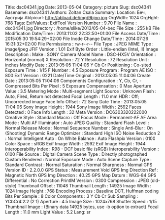 Title: dsc04341.jpg
Date: 2013-05-04
Category: picture
Slug: dsc04341
Basename: dsc04341
Authors: Zoltan Csala
Summary:
Location: Беч, Аустрија
Ablpicurl: http://abload.de/img/9bjnq.jpg
OrgWdth: 1024
OrgHght: 768
Tags:
ExifValues: ExifTool Version Number : 9.70
            File Name : dsc04341.jpg
            Directory : /home/slike/2013/05-04-bec
            File Size : 255 kB
            File Modification Date/Time : 2013:11:02 22:32:50+01:00
            File Access Date/Time : 2015:05:30 19:54:29+02:00
            File Inode Change Date/Time : 2014:07:26 16:31:32+02:00
            File Permissions : rw-r--r--
            File Type : JPEG
            MIME Type : image/jpeg
            JFIF Version : 1.01
            Exif Byte Order : Little-endian (Intel, II)
            Image Description :
            Make : SONY
            Camera Model Name : DSC-HX5V
            Orientation : Horizontal (normal)
            X Resolution : 72
            Y Resolution : 72
            Resolution Unit : inches
            Modify Date : 2013:05:05 11:04:06
            Y Cb Cr Positioning : Co-sited
            Exposure Time : 1/15
            F Number : 4.5
            Exposure Program : Program AE
            ISO : 800
            Exif Version : 0221
            Date/Time Original : 2013:05:05 11:04:06
            Create Date : 2013:05:05 11:04:06
            Components Configuration : Y, Cb, Cr, -
            Compressed Bits Per Pixel : 5
            Exposure Compensation : 0
            Max Aperture Value : 3.5
            Metering Mode : Multi-segment
            Light Source : Unknown
            Flash : Auto, Fired, Return not detected
            Focal Length : 11.0 mm
            HDR : Off; Uncorrected image
            Face Info Offset : 72
            Sony Date Time : 2013:05:05 11:04:06
            Sony Image Height : 1944
            Sony Image Width : 2592
            Faces Detected : 0
            Face Info Length : 32
            Meta Version : DC6303320222000
            Creative Style : Standard
            Macro : Off
            Focus Mode : Permanent-AF
            AF Area Mode : Multi
            AF Illuminator : Auto
            JPEG Quality : Standard
            Flash Level : Normal
            Release Mode : Normal
            Sequence Number : Single
            Anti-Blur : On (Shooting)
            Dynamic Range Optimizer : Standard
            High ISO Noise Reduction 2 : Normal
            Intelligent Auto : On
            White Balance : Auto
            Flashpix Version : 0100
            Color Space : sRGB
            Exif Image Width : 2592
            Exif Image Height : 1944
            Interoperability Index : R98 - DCF basic file (sRGB)
            Interoperability Version : 0100
            File Source : Digital Camera
            Scene Type : Directly photographed
            Custom Rendered : Normal
            Exposure Mode : Auto
            Scene Capture Type : Standard
            Contrast : Normal
            Saturation : Normal
            Sharpness : Normal
            GPS Version ID : 2.2.0.0
            GPS Status : Measurement Void
            GPS Img Direction Ref : Magnetic North
            GPS Img Direction : 40.25
            GPS Map Datum : WGS-84
            GPS Differential : No Correction
            PrintIM Version : 0300
            Compression : JPEG (old-style)
            Thumbnail Offset : 11048
            Thumbnail Length : 14925
            Image Width : 1024
            Image Height : 768
            Encoding Process : Baseline DCT, Huffman coding
            Bits Per Sample : 8
            Color Components : 3
            Y Cb Cr Sub Sampling : YCbCr4:2:2 (2 1)
            Aperture : 4.5
            Image Size : 1024x768
            Shutter Speed : 1/15
            Thumbnail Image : (Binary data 14925 bytes, use -b option to extract)
            Focal Length : 11.0 mm
            Light Value : 5.2
Lang: sr

